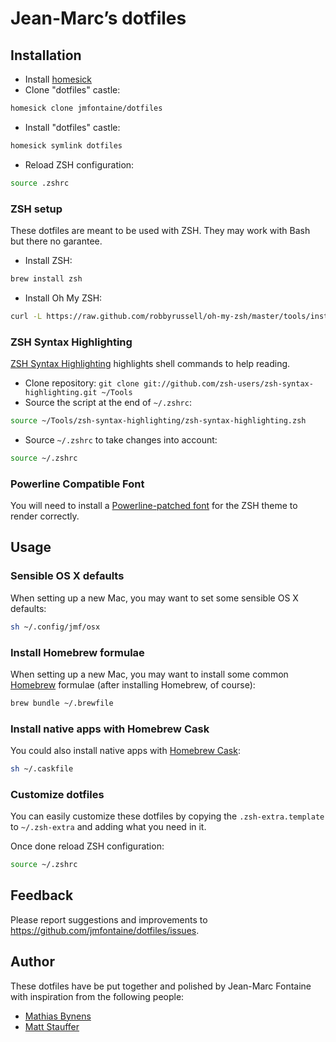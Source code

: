 # Jean-Marc’s dotfiles

## Installation

* Install [homesick](https://github.com/technicalpickles/homesick)
* Clone "dotfiles" castle:
```bash
homesick clone jmfontaine/dotfiles
```
* Install "dotfiles" castle:
```bash
homesick symlink dotfiles
```
* Reload ZSH configuration:
```bash
source .zshrc 
```

### ZSH setup

These dotfiles are meant to be used with ZSH. They may work with Bash but there no garantee.

* Install ZSH:
```bash
brew install zsh
```
* Install Oh My ZSH:
```bash
curl -L https://raw.github.com/robbyrussell/oh-my-zsh/master/tools/install.sh | ZSH=~/Tools/oh-my-zsh sh
```

### ZSH Syntax Highlighting 

[ZSH Syntax Highlighting](https://github.com/zsh-users/zsh-syntax-highlighting) highlights shell commands to help reading.

* Clone repository: ``git clone git://github.com/zsh-users/zsh-syntax-highlighting.git ~/Tools``
* Source the script at the end of ``~/.zshrc``:
```bash
source ~/Tools/zsh-syntax-highlighting/zsh-syntax-highlighting.zsh
```
* Source ``~/.zshrc`` to take changes into account:
```bash
source ~/.zshrc
```

### Powerline Compatible Font

You will need to install a [Powerline-patched font](https://github.com/Lokaltog/powerline-fonts) for the ZSH theme to render correctly.

## Usage

### Sensible OS X defaults

When setting up a new Mac, you may want to set some sensible OS X defaults:

```bash
sh ~/.config/jmf/osx
```

### Install Homebrew formulae

When setting up a new Mac, you may want to install some common [Homebrew](http://brew.sh/) formulae (after installing Homebrew, of course):

```bash
brew bundle ~/.brewfile
```

### Install native apps with Homebrew Cask

You could also install native apps with [Homebrew Cask](https://github.com/phinze/homebrew-cask):

```bash
sh ~/.caskfile
```

### Customize dotfiles

You can easily customize these dotfiles by copying the ``.zsh-extra.template`` to ``~/.zsh-extra`` and adding what you need in it.

Once done reload ZSH configuration:
```bash
source ~/.zshrc
```

## Feedback

Please report suggestions and improvements to https://github.com/jmfontaine/dotfiles/issues.

## Author

These dotfiles have be put together and polished by Jean-Marc Fontaine with inspiration from the following people:

* [Mathias Bynens](https://github.com/mathiasbynens/dotfiles)
* [Matt Stauffer](https://github.com/mattstauffer/ohmyzsh-dotfiles)


